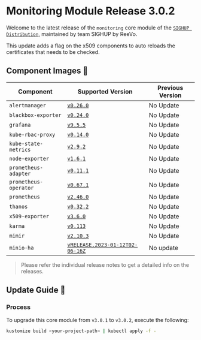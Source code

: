 # Monitoring Module Release 3.0.2

Welcome to the latest release of the `monitoring` core module of the [`SIGHUP Distribution`](https://github.com/sighupio/fury-distribution), maintained by team SIGHUP by ReeVo.

This update adds a flag on the x509 components to auto reloads the certificates that needs to be checked.

## Component Images 🚢

| Component             | Supported Version                                                                                   | Previous Version |
| --------------------- | --------------------------------------------------------------------------------------------------- | ---------------- |
| `alertmanager`        | [`v0.26.0`](https://github.com/prometheus/alertmanager/releases/tag/v0.26.0)                        | No Update        |
| `blackbox-exporter`   | [`v0.24.0`](https://github.com/prometheus/blackbox_exporter/releases/tag/v0.23.0)                   | No Update        |
| `grafana`             | [`v9.5.5`](https://github.com/grafana/grafana/releases/tag/v9.5.5)                                  | No Update        |
| `kube-rbac-proxy`     | [`v0.14.0`](https://github.com/brancz/kube-rbac-proxy/releases/tag/v0.14.0)                         | No Update        |
| `kube-state-metrics`  | [`v2.9.2`](https://github.com/kubernetes/kube-state-metrics/releases/tag/v2.9.2)                    | No Update        |
| `node-exporter`       | [`v1.6.1`](https://github.com/prometheus/node_exporter/releases/tag/v1.6.1)                         | No Update        |
| `prometheus-adapter`  | [`v0.11.1`](https://github.com/kubernetes-sigs/prometheus-adapter/releases/tag/v0.11.1)             | No Update        |
| `prometheus-operator` | [`v0.67.1`](https://github.com/prometheus-operator/prometheus-operator/releases/tag/v0.67.1)        | No Update        |
| `prometheus`          | [`v2.46.0`](https://github.com/prometheus/prometheus/releases/tag/v2.41.0)                          | No Update        |
| `thanos`              | [`v0.32.2`](https://github.com/thanos-io/thanos/releases/tag/v0.30.2)                               | No Update        |
| `x509-exporter`       | [`v3.6.0`](https://github.com/enix/x509-certificate-exporter/releases/tag/v3.2.0)                   | No Update        |
| `karma`               | [`v0.113`](https://github.com/prymitive/karma/releases/tag/v0.113)                                  | No Update        |
| `mimir`               | [`v2.10.3`](https://github.com/grafana/mimir/releases/tag/mimir-2.10.3)                             | No Update        |
| `minio-ha`            | [`vRELEASE.2023-01-12T02-06-16Z`](https://github.com/minio/minio/tree/RELEASE.2023-01-12T02-06-16Z) | No update        |

> Please refer the individual release notes to get a detailed info on the releases.

## Update Guide 🦮

### Process

To upgrade this core module from `v3.0.1` to `v3.0.2`, execute the following:

```bash
kustomize build <your-project-path> | kubectl apply -f -
```

